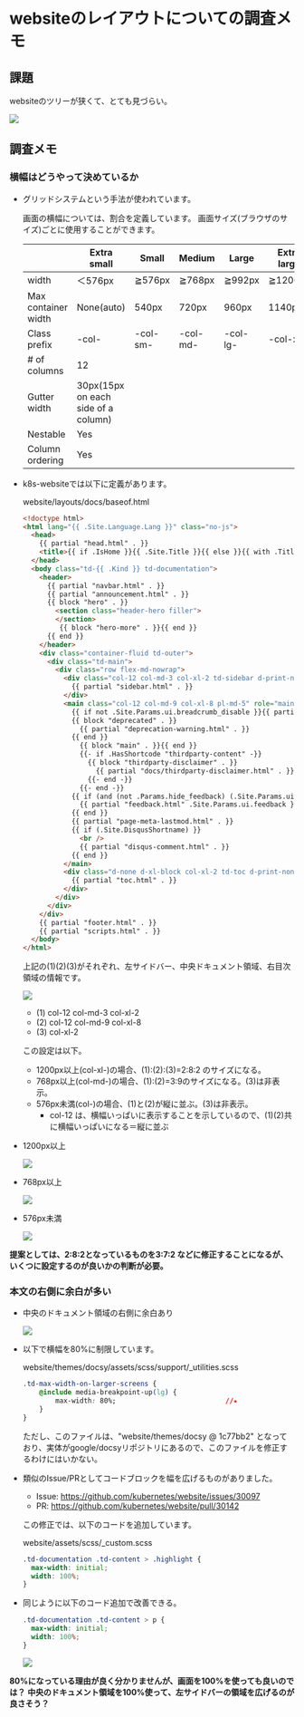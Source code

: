 # websiteのレイアウトについての調査メモ

## 課題

websiteのツリーが狭くて、とても見づらい。

![](./images/website_layout/k8sdoc_左側狭い.png)

## 調査メモ

### 横幅はどうやって決めているか

* グリッドシステムという手法が使われています。

  画面の横幅については、割合を定義しています。
  画面サイズ(ブラウザのサイズ)ごとに使用することができます。
  
  |                     |Extra small    |Small        |Medium       |Large        |Extra large  |
  |---                  |---            |---          |---          |---          |---          |
  |width                |＜576px        |≧576px      |≧768px      |≧992px      |≧1200px     |
  |Max container width  |None(auto)     |540px        |720px        |960px        |1140px       |
  |Class prefix         |-col-          |-col-sm-     |-col-md-     |-col-lg-     |-col-xl-     |
  |# of columns         |12             |             |             |             |             |
  |Gutter width         |30px(15px on each side of a column)  |  |  |             |             |
  |Nestable             |Yes            |             |             |             |             |
  |Column ordering      |Yes            |             |             |             |             |

* k8s-websiteでは以下に定義があります。
 
  website/layouts/docs/baseof.html

  ```html
  <!doctype html>
  <html lang="{{ .Site.Language.Lang }}" class="no-js">
    <head>
      {{ partial "head.html" . }}
      <title>{{ if .IsHome }}{{ .Site.Title }}{{ else }}{{ with .Title }}{{ . }} | {{ end }}{{ .Site.Title }}{{ end }}</title>
    </head>
    <body class="td-{{ .Kind }} td-documentation">
      <header>
        {{ partial "navbar.html" . }}
        {{ partial "announcement.html" . }}
        {{ block "hero" . }}
          <section class="header-hero filler">
          </section>
           {{ block "hero-more" . }}{{ end }}
        {{ end }}
      </header>
      <div class="container-fluid td-outer">
        <div class="td-main">
          <div class="row flex-md-nowrap">
            <div class="col-12 col-md-3 col-xl-2 td-sidebar d-print-none">          //★(1)
              {{ partial "sidebar.html" . }}
            </div>
            <main class="col-12 col-md-9 col-xl-8 pl-md-5" role="main">             //★(2)
              {{ if not .Site.Params.ui.breadcrumb_disable }}{{ partial "breadcrumb.html" . }}{{ end }}
              {{ block "deprecated" . }}
                {{ partial "deprecation-warning.html" . }}
              {{ end }}
                {{ block "main" . }}{{ end }}
                {{- if .HasShortcode "thirdparty-content" -}}
                  {{ block "thirdparty-disclaimer" . }}
                    {{ partial "docs/thirdparty-disclaimer.html" . }}
                  {{- end -}}
                {{- end -}}
              {{ if (and (not .Params.hide_feedback) (.Site.Params.ui.feedback.enable) (.Site.GoogleAnalytics)) }}
                {{ partial "feedback.html" .Site.Params.ui.feedback }}
              {{ end }}
              {{ partial "page-meta-lastmod.html" . }}
              {{ if (.Site.DisqusShortname) }}
                <br />
                {{ partial "disqus-comment.html" . }}
              {{ end }}
            </main>
            <div class="d-none d-xl-block col-xl-2 td-toc d-print-none">            //★(3)
              {{ partial "toc.html" . }}
            </div>
          </div>
        </div>
      </div>
      {{ partial "footer.html" . }}
      {{ partial "scripts.html" . }}
    </body>
  </html>
  ```
  
  上記の(1)(2)(3)がそれぞれ、左サイドバー、中央ドキュメント領域、右目次領域の情報です。
  
  ![](images/website_layout/k8sdoc_pane.png)
  
  * (1) col-12 col-md-3 col-xl-2
  * (2) col-12 col-md-9 col-xl-8
  * (3) col-xl-2
 
  この設定は以下。
  * 1200px以上(col-xl-)の場合、(1):(2):(3)=2:8:2 のサイズになる。
  * 768px以上(col-md-)の場合、(1):(2)=3:9のサイズになる。(3)は非表示。
  * 576px未満(col-)の場合、(1)と(2)が縦に並ぶ。(3)は非表示。
    * col-12 は、横幅いっぱいに表示することを示しているので、(1)(2)共に横幅いっぱいになる＝縦に並ぶ

* 1200px以上

  ![](./images/website_layout/k8sdoc_1200px.png)

* 768px以上

  ![](./images/website_layout/k8sdoc_768px.png)

* 576px未満

  ![](./images/website_layout/k8sdoc_576px.png)
  
**提案としては、2:8:2となっているものを3:7:2 などに修正することになるが、いくつに設定するのが良いかの判断が必要。**

### 本文の右側に余白が多い

* 中央のドキュメント領域の右側に余白あり

  ![](images/website_layout/k8sdoc_p80_desc.png)
  
* 以下で横幅を80%に制限しています。

  website/themes/docsy/assets/scss/support/_utilities.scss

  ```css
  .td-max-width-on-larger-screens {
      @include media-breakpoint-up(lg) {
          max-width: 80%;                           //★
      }
  }
  ```

  ただし、このファイルは、"website/themes/docsy @ 1c77bb2" となっており、実体がgoogle/docsyリポジトリにあるので、このファイルを修正するわけにはいかない。
  
* 類似のIssue/PRとしてコードブロックを幅を広げるものがありました。

  * Issue: <https://github.com/kubernetes/website/issues/30097>
  * PR: <https://github.com/kubernetes/website/pull/30142>

  この修正では、以下のコードを追加しています。
  
  website/assets/scss/_custom.scss
  
  ```css
  .td-documentation .td-content > .highlight {
    max-width: initial;
    width: 100%;
  }  
  ```

* 同じように以下のコード追加で改善できる。

  ```css
  .td-documentation .td-content > p {
    max-width: initial;
    width: 100%;
  }  
  ```

  ![](images/website_layout/k8sdoc_p100.png)
  
**80%になっている理由が良く分かりませんが、画面を100%を使っても良いのでは？**
**中央のドキュメント領域を100%使って、左サイドバーの領域を広げるのが良さそう？**
